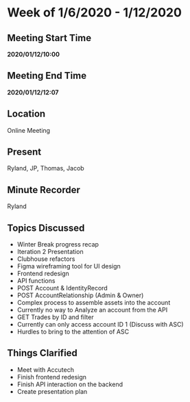 # Week of 1/6/2020 - 1/12/2020

## Meeting Start Time

**2020/01/12/10:00**

## Meeting End Time

**2020/01/12/12:07**

## Location

Online Meeting

## Present

Ryland, JP, Thomas, Jacob

## Minute Recorder

Ryland

## Topics Discussed
- Winter Break progress recap
- Iteration 2 Presentation
- Clubhouse refactors
- Figma wireframing tool for UI design
- Frontend redesign
- API functions
 - POST Account & IdentityRecord
 - POST AccountRelationship (Admin & Owner)
 - Complex process to assemble assets into the account
 - Currently no way to Analyze an account from the API
 - GET Trades by ID and filter
  - Currently can only access account ID 1 (Discuss with ASC)
- Hurdles to bring to the attention of ASC

## Things Clarified

- Meet with Accutech
- Finish frontend redesign
- Finish API interaction on the backend
- Create presentation plan
